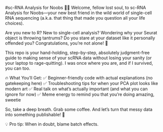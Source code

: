 #sc-RNA Analysis for Noobs 😵‍💫
Welcome, fellow lost soul, to sc-RNA Analysis for Noobs—your new best friend in the wild world of single-cell RNA sequencing (a.k.a. that thing that made you question all your life choices).

Are you new to R? New to single-cell analysis? Wondering why your Seurat object is throwing tantrums? Do you stare at your dataset like it personally offended you? Congratulations, you’re not alone! 🎉

This repo is your hand-holding, step-by-step, absolutely judgment-free guide to making sense of your scRNA data without losing your sanity (or your laptop to rage-quitting). I was once where you are, and if I survived, you can too.

🔥 What You’ll Get:
✅ Beginner-friendly code with actual explanations (no gatekeeping here)
✅ Troubleshooting tips for when your PCA plot looks like modern art
✅ Real talk on what’s actually important (and what you can ignore for now)
✅ Meme energy to remind you that you’re doing amazing, sweetie

So, take a deep breath. Grab some coffee. And let’s turn that messy data into something publishable! 🚀

💡 Pro tip: When in doubt, blame batch effects.
